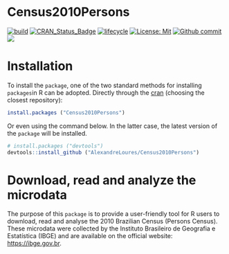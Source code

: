 
<!-- README.md is generated from README.Rmd. Please edit that file -->

# Census2010Persons

<!-- badges: start -->

[![build](https://github.com/AlexandreLoures/Census2010Persons/actions/workflows/main.yml/badge.svg)](https://github.com/AlexandreLoures/Census2010Persons/actions)
[![CRAN_Status_Badge](https://www.r-pkg.org/badges/version/Census2010Persons)](https://cran.r-project.org/package=Census2010Persons)
[![lifecycle](https://img.shields.io/badge/lifecycle-experimental-orange.svg)](https://lifecycle.r-lib.org/articles/stages.html)
[![License:
Mit](https://img.shields.io/badge/License-MIT-blue.svg)](https://opensource.org/licenses/MIT)
[![Github
commit](https://img.shields.io/github/last-commit/AlexandreLoures/Census2010Persons)](https://github.com/AlexandreLoures/Census2010Persons/commit/main)
[![](https://cranlogs.r-pkg.org/badges/grand-total/Census2010Persons?color=blue)](https://cran.r-project.org/package=Census2010Persons)
<!-- badges: end -->

# Installation

To install the `package`, one of the two standard methods for installing
`packages`in R can be adopted. Directly through the
[cran](https://cran.r-project.org/package=Census2010Persons) (choosing
the closest repository):

``` r
install.packages ("Census2010Persons")
```

Or even using the command below. In the latter case, the latest version
of the `package` will be installed.

``` r
# install.packages ("devtools")
devtools::install_github ("AlexandreLoures/Census2010Persons")
```

# Download, read and analyze the microdata

The purpose of this `package` is to provide a user-friendly tool for R
users to download, read and analyse the 2010 Brazilian Census (Persons
Census). These microdata were collected by the Instituto Brasileiro de
Geografia e Estatística (IBGE) and are available on the official
website: <https://ibge.gov.br>.
